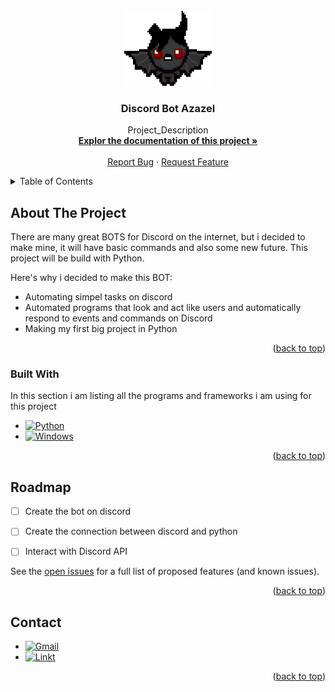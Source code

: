 <!-- PROJECT LOGO -->
<br />
<div align="center">
  <a href="https://github.com/HiperDxD/Discord_Bot_Azazel">
    <img src="images/pyp.png" alt="Logo" width="140" height="120">
  </a>

<h3 align="center">Discord Bot Azazel</h3>

  <p align="center">
    Project_Description
    <br />
    <a href="https://github.com/HiperDxD/Discord_Bot_Azazel"><strong>Explor the documentation of this project »</strong></a>
    <br />
    <br />
    <a href="https://github.com/HiperDxD/Discord_Bot_Azazel/issues">Report Bug</a>
    ·
    <a href="https://github.com/HiperDxD/Discord_Bot_Azazel/issues">Request Feature</a>
  </p>
</div>

<!-- TABLE OF CONTENTS -->
<details>
  <summary>Table of Contents</summary>
  <ol>
    <li>
      <a href="#about-the-project">About The Project</a>
      <ul>
        <li><a href="#built-with">Built With</a></li>
      </ul>
    </li>
    <li><a href="#roadmap">Roadmap</a></li>
    <li><a href="#contact">Contact</a></li>
  </ol>
</details>



<!-- ABOUT THE PROJECT -->
## About The Project


There are many great BOTS for Discord on the internet, but i decided to make mine, it will have basic commands and also some new future. This project will be build with Python.

Here's why i decided to make this BOT:
* Automating simpel tasks on discord
* Automated programs that look and act like users and automatically respond to events and commands on Discord 
* Making my first big project in Python

<p align="right">(<a href="#readme-top">back to top</a>)</p>

### Built With

In this section i am listing all the programs and frameworks i am using for this project

* [![Python][Python.js]][Python-url]
* [![Windows][Windows.js]][Windows-url]


<p align="right">(<a href="#readme-top">back to top</a>)</p>

<!-- ROADMAP -->
## Roadmap

- [ ] Create the bot on discord
- [ ] Create the connection between discord and python
- [ ] Interact with Discord API


See the [open issues](https://github.com/HiperDxD/Discord_Bot_Azazel/issues) for a full list of proposed features (and known issues).

<p align="right">(<a href="#readme-top">back to top</a>)</p>

<!-- CONTACT -->
## Contact

* [![Gmail][Gmail.js]][Gmail.add]
* [![Linkt][Linkt.js]][Link.add]


<p align="right">(<a href="#readme-top">back to top</a>)</p>


<!-- MARKDOWN LINKS & IMAGES -->
<!-- https://www.markdownguide.org/basic-syntax/#reference-style-links -->
[Python.js]: https://img.shields.io/badge/Python-3776AB?style=for-the-badge&logo=python&logoColor=white
[Python-url]: https://www.python.org/
[Windows.js]: https://img.shields.io/badge/Windows-0078D6?style=for-the-badge&logo=windows&logoColor=white
[Windows-url]: https://www.microsoft.com/en-us/windows?r=1
[Gmail.js]: https://img.shields.io/badge/Gmail-D14836?style=for-the-badge&logo=gmail&logoColor=white
[Gmail.add]: https://mail.google.com/mail/?view=cm&fs=1&to=gherman.armand@gmail.com&su=About_Azazel
[Linkt.js]: https://img.shields.io/badge/LinkedIn-0077B5?style=for-the-badge&logo=linkedin&logoColor=white
[Link.add]: https://www.linkedin.com/in/armand-marius-gherman-a8b3a0236
